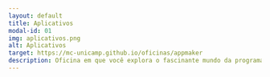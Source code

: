 ```yaml
---
layout: default
title: Aplicativos
modal-id: 01
img: aplicativos.png
alt: Aplicativos
target: https://mc-unicamp.github.io/oficinas/appmaker
description: Oficina em que você explora o fascinante mundo da programação e controlar algumas das tecnologias mais incríveis que existem dentro do seu aparelho celular. Faixa etária recomendada - 10 a 15 anos.
---
```

